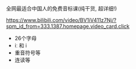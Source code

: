 全网最适合中国人的免费音标课(纯干货, 超详细!)

https://www.bilibili.com/video/BV1iV411z7Nj/?spm_id_from=333.1387.homepage.video_card.click

- 26个字母
- iː 和 i
- 重音符号等
- 连读等